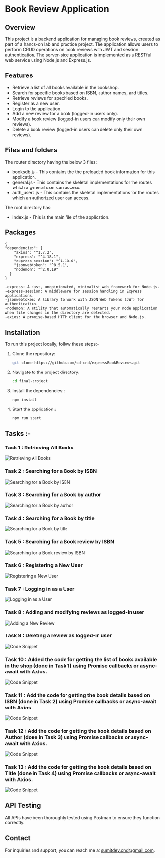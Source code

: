 # Book Review Application

## Overview
This project is a backend application for managing book reviews, created as part of a hands-on lab and practice project. The application allows users to perform CRUD operations on book reviews with JWT and session authentication. The server-side application is implemented as a RESTful web service using Node.js and Express.js.

## Features
- Retrieve a list of all books available in the bookshop.
- Search for specific books based on ISBN, author names, and titles.
- Retrieve reviews for specified books.
- Register as a new user.
- Login to the application.
- Add a new review for a book (logged-in users only).
- Modify a book review (logged-in users can modify only their own reviews).
- Delete a book review (logged-in users can delete only their own reviews).

## Files and folders
The router directory having the below 3 files:

- booksdb.js - This contains the the preloaded book information for this application.
- general.js - This contains the skeletal implementations for the routes which a general user can access.
- auth_users.js - This contains the skeletal implementations for the routes which an authorized user can access.

The root directory has:
- index.js - This is the main file of the application.

## Packages
```
{
"dependencies": {
    "axios": "^1.7.2",
    "express": "^4.18.1",
    "express-session": "^1.18.0",
    "jsonwebtoken": "^8.5.1",
    "nodemon": "^2.0.19"
  }
}
```

```
-express: A fast, unopinionated, minimalist web framework for Node.js.
-express-session: A middleware for session handling in Express applications.
-jsonwebtoken: A library to work with JSON Web Tokens (JWT) for authentication.
-nodemon: A utility that automatically restarts your node application when file changes in the directory are detected.
-axios: A promise-based HTTP client for the browser and Node.js.
```

## Installation
To run this project locally, follow these steps:-

1. Clone the repository:
   ```bash
   git clone https://github.com/sd-cnd/expressBookReviews.git

2. Navigate to the project directory:
   ```bash
   cd final-project

3. Install the dependencies::
   ```bash
   npm install

4. Start the application::
   ```bash
   npm run start


## Tasks :-

### Task 1 : Retrieving All Books

![Retrieving All Books](https://i.postimg.cc/mkFNXxQS/1-getallbooks.png)

### Task 2 : Searching for a Book by ISBN

![Searching for a Book by ISBN](https://i.postimg.cc/qRWZMxwj/2-gedetails-ISBN.png)

### Task 3 : Searching for a Book by author

![Searching for a Book by author](https://i.postimg.cc/RhcGC5NZ/3-getbooksbyauthor.png)

### Task 4 : Searching for a Book by title

![Searching for a Book by title](https://i.postimg.cc/287TPDsH/4-getbooksbytitle.png)

### Task 5 : Searching for a Book review by ISBN

![Searching for a Book review by ISBN](https://i.postimg.cc/Jzh3vBcn/5-getbookreview.png)

### Task 6 : Registering a New User

![Registering a New User](https://i.postimg.cc/15mDVNdH/6-register.png)

### Task 7 : Logging in as a User

![Logging in as a User](https://i.postimg.cc/c19LTgHT/7-login.png)

### Task 8 : Adding and modifying reviews as logged-in user

![Adding a New Review](https://i.postimg.cc/wMBSCq6L/8-reviewadded.png)

### Task 9 : Deleting a review as logged-in user

![Code Snippet](https://i.postimg.cc/qqYZW2DH/9-deletereview.png)

### Task 10 : Added the code for getting the list of books available in the shop (done in Task 1) using Promise callbacks or async-await with Axios.

![Code Snippet](https://i.postimg.cc/R0Xk9t2D/task10.png)

### Task 11 : Add the code for getting the book details based on ISBN (done in Task 2) using Promise callbacks or async-await with Axios.

![Code Snippet](https://i.postimg.cc/13HmnfLp/task11.png)

### Task 12 : Add the code for getting the book details based on Author (done in Task 3) using Promise callbacks or async-await with Axios.

![Code Snippet](https://i.postimg.cc/139PQyf4/task12.png)

### Task 13 : Add the code for getting the book details based on Title (done in Task 4) using Promise callbacks or async-await with Axios.

![Code Snippet](https://i.postimg.cc/Zq21CmK8/task13.png)

## API Testing

All APIs have been thoroughly tested using Postman to ensure they function correctly.

## Contact

For inquiries and support, you can reach me at [sumitdey.cnd@gmail.com](mailto:sumitdey.cnd@gmail.com).